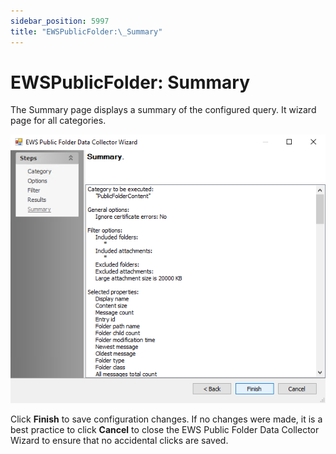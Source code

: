 ```yaml
---
sidebar_position: 5997
title: "EWSPublicFolder:\_Summary"
---
```


# EWSPublicFolder: Summary

The Summary page displays a summary of the configured query. It wizard page for all categories.

![EWS Public Folder Data Collector Wizard Summary page](../../../../../../../static/images/AccessAnalyzer_12.0/Content/Resources/Images/EnterpriseAuditor/Admin/DataCollector/EWSPublicFolder/Summary.png "EWS Public Folder Data Collector Wizard Summary page")

Click **Finish** to save configuration changes. If no changes were made, it is a best practice to click **Cancel** to close the EWS Public Folder Data Collector Wizard to ensure that no accidental clicks are saved.